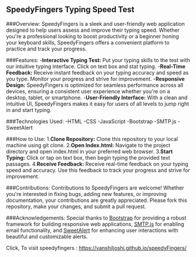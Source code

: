 ## SpeedyFingers Typing Speed Test

###Overview:
SpeedyFingers is a sleek and user-friendly web application designed to help users assess and improve their typing speed. Whether you're a professional looking to boost productivity or a beginner honing your keyboard skills, SpeedyFingers offers a convenient platform to practice and track your progress.

###Features:
-**Interactive Typing Test:** Put your typing skills to the test with our intuitive typing interface. Click on text box and stat typing.
-**Real-Time Feedback:** Receive instant feedback on your typing accuracy and speed as you type. Monitor your progress and strive for improvement.
-**Responsive Design:** SpeedyFingers is optimized for seamless performance across all devices, ensuring a consistent user experience whether you're on a desktop, tablet, or smartphone.
-**User-Friendly Interface:** With a clean and intuitive UI, SpeedyFingers makes it easy for users of all levels to jump right in and start typing.

###Technologies Used:
-HTML
-CSS
-JavaScript
-Bootstrap
-SMTP.js
-SweetAlert

###How to Use:
1.**Clone Repository:** Clone this repository to your local machine using git clone.
2.**Open Index.html:** Navigate to the project directory and open index.html in your preferred web browser.
3.**Start Typing:** Click or tap on text box, then begin typing the provided text passages.
4.**Receive Feedback:** Receive real-time feedback on your typing speed and accuracy. Use this feedback to track your progress and strive for improvement.

###Contributions:
Contributions to SpeedyFingers are welcome! Whether you're interested in fixing bugs, adding new features, or improving documentation, your contributions are greatly appreciated. Please fork this repository, make your changes, and submit a pull request.

###Acknowledgements:
Special thanks to [Bootstrap](https://getbootstrap.com/) for providing a robust framework for building responsive web applications, [SMTP.js](https://smtpjs.com/) for enabling email functionality, and [SweetAlert](https://sweetalert.js.org/) for enhancing user interactions with beautiful and customizable alerts.

Click, To visit speedyfingers : https://vanshiljoshi.github.io/speedyFingers/
